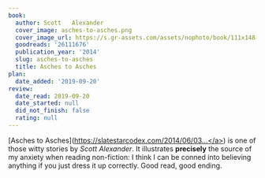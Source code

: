 ```yaml
---
book:
  author: Scott   Alexander
  cover_image: asches-to-asches.png
  cover_image_url: https://s.gr-assets.com/assets/nophoto/book/111x148-bcc042a9c91a29c1d680899eff700a03.png
  goodreads: '26111676'
  publication_year: '2014'
  slug: asches-to-asches
  title: Asches to Asches
plan:
  date_added: '2019-09-20'
review:
  date_read: 2019-09-20
  date_started: null
  did_not_finish: false
  rating: null
---
```


[Asches to Asches](<a target="_blank" href="https://slatestarcodex.com/2014/06/03/asches-to-asches/" rel="nofollow">https://slatestarcodex.com/2014/06/03...</a>) is one of those witty stories by *Scott Alexander*. It illustrates **precisely** the source of my anxiety when reading non-fiction: I think I can be conned into believing anything if you just dress it up correctly. Good read, good ending.
